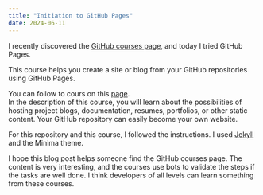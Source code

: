 ```yaml
---
title: "Initiation to GitHub Pages"
date: 2024-06-11
---
```


I recently discovered the [GitHub courses page](https://github.com/skills), and today I tried GitHub Pages.

This course helps you create a site or blog from your GitHub repositories using GitHub Pages.

You can follow to cours on this [page](https://github.com/skills/github-pages).  
In the description of this course, you will learn about the possibilities of hosting project blogs, documentation, resumes, portfolios, or other static content.
Your GitHub repository can easily become your own website.  

For this repository and this course, I followed the instructions. I used [Jekyll](https://jekyllrb.com/) and the Minima theme.

I hope this blog post helps someone find the GitHub courses page. The content is very interesting, and the courses use bots to validate the steps if the tasks are well done. I think developers of all levels can learn something from these courses.
